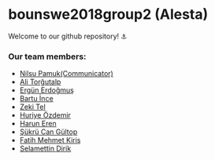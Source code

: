 # bounswe2018group2 (Alesta)

Welcome to our github repository! :anchor:

### Our team members:
* [Nilsu Pamuk(Communicator)]()
* [Ali Torğutalp]()
* [Ergün Erdoğmuş]()
* [Bartu İnce]()
* [Zeki Tel]()
* [Huriye Özdemir]()
* [Harun Eren]()
* [Şükrü Can Gültop]()
* [Fatih Mehmet Kiriş]()
* [Selamettin Dirik]()
